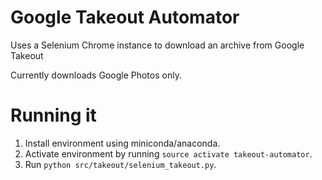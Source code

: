 # Google Takeout Automator

Uses a Selenium Chrome instance to download an archive from Google Takeout

Currently downloads Google Photos only.

# Running it

1. Install environment using miniconda/anaconda.
2. Activate environment by running `source activate takeout-automator`.
2. Run `python src/takeout/selenium_takeout.py`.


